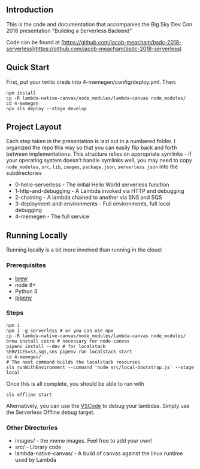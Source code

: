 ## Introduction
This is the code and documentation that accompanies the Big Sky Dev Con 2018 presentation "Building a Serverless Backend"

Code can be found at [https://github.com/jacob-meacham/bsdc-2018-serverless](https://github.com/jacob-meacham/bsdc-2018-serverless)

## Quick Start
First, put your twilio creds into  4-memegen/config/deploy.yml. Then:
```
npm install
cp -R lambda-native-canvas/node_modules/lambda-canvas node_modules/
cd 4-memegen
npx sls deploy --stage develop
```

## Project Layout
Each step taken in the presentation is laid out in a numbered folder. I organized the repo this way so that you can easily flip back and forth between implementations. This structure relies on appropriate symlinks - if your operating system doesn't handle symlinks well, you may need to copy `node_modules`, `src`, `lib`, `images`, `package.json`, `serverless.json` into the subdirectories

* 0-hello-serverless - The initial Hello World serverless function
* 1-http-and-debugging - A Lambda invoked via HTTP and debugging
* 2-chaining - A lambda chained to another via SNS and SQS
* 3-deployment-and-environments - Full environments, full local debugging
* 4-memegen - The full service

## Running Locally
Running locally is a bit more involved than running in the cloud:

### Prerequisites
* [brew](https://brew.sh/)
* node 8+
* Python 3
* [pipenv](https://github.com/pypa/pipenv)

### Steps
```
npm i
npm i -g serverless # or you can use npx
cp -R lambda-native-canvas/node_modules/lambda-canvas node_modules/
brew install cairo # necessary for node-canvas
pipenv install --dev # for localstack
SERVICES=s3,sqs,sns pipenv run localstack start
cd 4-memegen/
# The next command builds the localstack resources
sls runWithEnvironment --command 'node src/local-bootstrap.js' --stage local
```

Once this is all complete, you should be able to run with
```
sls offline start
```

Alternatively, you can use the [VSCode](https://code.visualstudio.com/) to debug your lambdas. Simply use the Serverless Offline debug target.

### Other Directories
* images/ - the meme images. Feel free to add your own!
* src/ - Library code
* lambda-native-canvas/ - A build of canvas against the linux runtime used by Lambda
